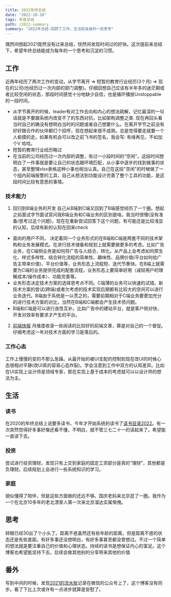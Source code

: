 ```yaml
---
title: 2022年终总结
date: "2022-10-20"
tags: 年度总结
path: /2022-summary
summary: "2022年总结-回顾了工作、生活和自身的一些思考"
---
```


偶然间想起2021竟然没有过来总结，恍然间发现时间过的好快。这次提前来总结下，希望年终总结能成为每年的一个思考和沉淀的习惯。

## 工作  
近两年经历了两次工作的变动，从字节离开 => 短暂的教育行业经历(3个月) => 现在的公司(也经历过一次内部的部门调整)。仔细回想自己应该有半年多的迷茫期或者比较空闲的状态，那段时间感觉十分地缺少自信，也是循环播放Unstoppable的一段时间。

* 从字节离开的时候，leader有对工作去向和内心的想法疏解，记忆最深的一句话就是不要跟系统内改变不了的东西对抗，比如架构调整之类. 现在再回头看当时自己的确没有想明白当时的问题或者自己想要什么。在离开字节之前没有好好跟合作的伙伴都打个招呼，现在想起来很不成熟。总是觉得要走就要一个人偷摸的走。如果有机会可以改之前飞书的签名，我会写: 有缘再见，不如加个V 哈哈。
* 短暂的教育行业经历略过
* 在当前的公司经历过一次内部的调整，有过一小段时间的“空闲”。这段时间想明白了一件事就是要让自己的状态跟环境匹配，从小事中逐步的找到做事的状态，甚至整理xlsx表格这种小事也相当认真。自己在这段"空闲"的时候做了一个组内前端报警的工具，自己从想法到功能设计完善了整个工具的功能，是这段时间比较有意思的事情。

### 技术能力
1. 回归到B端业务的开发 自己从B端到C端又回到了B端感觉经历了一个圈。想起之前面试字节面试官问我B端业务和C端业务的区别是啥。我当时很懵(没有准备/思考过这个问题)，现在在重新尝试回答下这个问题，有可能还是比较浅显的认知，后续有新的认知在回来check
  * 面向的用户不同， 决定着同一个业务形式的在B端和C端是两套不同的技术架构和业务发展模式。在进行技术储备和规划上就需要做更多的考虑。比如广告业务，在C端侧业务是如何将广告与人结合，转化。从产品上会考虑如何原生化、样式多样性、结合转化流程的简单性、趣味性、品牌价值(平台如何给广告主带来价值)、平台价值等，业务形态上流程短、迭代节奏快。在B端上就需要为C端的业务提供完成的配套流程，业务形态上要简单好用（减轻用户的理解成本/操作成本）、功能完善等。
  * 业务形态决定技术方案的选择思考点不同。C端薄的业务可以快速的试错。新技术方案的尝试(跨端)或者欠考虑的技术实现后期都有比较大的空间可以进行业务迭代。B端由于系统是一以贯之的，需要前期相对于C端业务要更加充分的进行技术方案的对比，当然在B端和C端都会产生技术债问题。
  * B端和C端是可以进行良性互补。比如广告中的建站平台，就是客户侧对快，开发对效率有要求才产生的平台。

2. [前端快报](https://icantunderstand.github.io/blog/%E5%89%8D%E7%AB%AF%E5%BF%AB%E6%8A%A5/) 月维度收录一些阅读的比较好的前端文章，算是对自己的一个督促。仔细考虑这一年对技术方面的学习是落后的。

### 工作心态
工作上慢慢的变的不那么急躁。从最开始的被UI支配的控制到现在改UI的时候心态很相对平静(改UI真的容易心态炸裂)。学会注意到工作中双方的认知差异。比如在UI实现上设计师是领域专家，那在实现上基于成本的考虑就可以以设计师的想法为主。

## 生活

### 读书 
在2020的年终总结上说要多读书，今年才开始系统的读书了[读书目录2022](https://icantunderstand.github.io/blog/book-list-2022)。有一次突然觉得好多事好像还看不懂，不明白，就不管三七二十一的读起来了。希望能一直读下去。

### 投资
尝试进行投资理财。发现只有上交到家庭的固定工资部分是真的“理财”，其他都是负理财。后续规划上会进行一些系统知识的学习。

### 家庭
貌似懂得了陪伴，但是这些方面做的还远不够。国庆老妈来北京逛了一圈。我作为一个在北京10多年的老北漂家人第一次来北京溜达实属惭愧。

## 思考
转眼已经30出了个小头了。距离不惑虽然还有些年龄的距离，但是距离不惑的状态还是有些差距。有好多事还没想明白，有好多事甚至都没曾想过。不过一个简单的想法就是要注重自己的价值和心理状态。持续的读书是想保证内心的富足。这个博客也希望能坚持下去，后续会做其他别的分享带来其他的价值

## 番外
写到中间的时候，发现[2021的流水账](https://mp.weixin.qq.com/s?__biz=MzUwOTk5NDI3OA==&mid=2247484174&idx=1&sn=123f7a9b633c3c786519e24f3f4b0072&chksm=f908f747ce7f7e51785450e91d9aa8c68f411f63935b162d9f19b4fea1cb9184ef10b30f3e7f#rd)记录在微信的公众号上了，这个博客没有同步。看了下比上次或许有一点进步就算是安慰了。